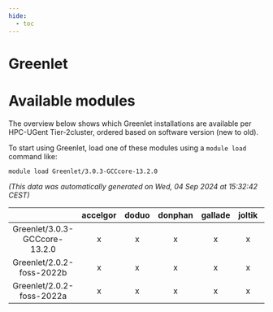 ```yaml
---
hide:
  - toc
---
```


Greenlet
========

# Available modules


The overview below shows which Greenlet installations are available per HPC-UGent Tier-2cluster, ordered based on software version (new to old).

To start using Greenlet, load one of these modules using a `module load` command like:

```shell
module load Greenlet/3.0.3-GCCcore-13.2.0
```

*(This data was automatically generated on Wed, 04 Sep 2024 at 15:32:42 CEST)*  

| |accelgor|doduo|donphan|gallade|joltik|shinx|skitty|
| :---: | :---: | :---: | :---: | :---: | :---: | :---: | :---: |
|Greenlet/3.0.3-GCCcore-13.2.0|x|x|x|x|x|x|x|
|Greenlet/2.0.2-foss-2022b|x|x|x|x|x|-|x|
|Greenlet/2.0.2-foss-2022a|x|x|x|x|x|-|x|
